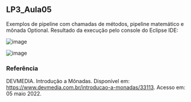 ## LP3_Aula05

Exemplos de pipeline com chamadas de métodos, pipeline matemático e mônada Optional. Resultado da execução pelo console do Eclipse IDE:

![image](https://user-images.githubusercontent.com/70042571/164948659-cf2bc486-b475-4896-8588-b4be59ae5122.png)  

![image](https://user-images.githubusercontent.com/70042571/164948686-486fd14c-7f04-47d9-8f20-ed4a94ec90a4.png)
  
### Referência
DEVMEDIA. Introdução a Mônadas. Disponível em: https://www.devmedia.com.br/introducao-a-monadas/33113. Acesso em: 05 maio 2022.
